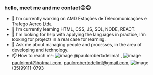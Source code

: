 ### hello, meet me and me contact😉😊

- 🔭 I’m currently working on AMD Estações de Telecomunicações e Trafego Aereo Ltda.
- 🌱 I’m currently learning HTML, CSS, JS, SQL, NODE, REACT.
- 🤔 I'm looking for help with applying the languages ​​in practice, I'm looking for projects in a real case for learning.
- 💬 Ask me about managing people and processes, in the area of ​​developing and technology.
- 📫 How to reach me: ![image](https://github.com/PauloRobertoDelima-dev/PauloRobertoDelima-dev/assets/138160699/70a7cc50-5961-4aee-8f16-3b8fc1b9171b)
 @paulorobertodelima1 , ![image](https://github.com/PauloRobertoDelima-dev/PauloRobertoDelima-dev/assets/138160699/773f0268-b2b5-4ca9-a367-e48d7817466b)
 paulojmpt@hotmail.com, paulorobertodelim1@gmail.com, ![image](https://github.com/PauloRobertoDelima-dev/PauloRobertoDelima-dev/assets/138160699/12a84bc6-ce81-4aa8-8331-094000d43ade)
 (35)99111-0793 


